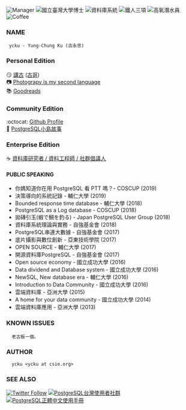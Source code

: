 ![Manager](https://img.shields.io/badge/召集人-台灣PostgreSQL使用者社群-blue.svg?logo=postgresql)
![國立臺灣大學博士](https://img.shields.io/badge/Ph.D.-National%20Taiwan%20University-blue.svg?logo=linux)
![資料庫系統](https://img.shields.io/badge/Database-職人-orange.svg?logo=postgresql)
![鐵人三項](https://img.shields.io/badge/Triathlon-Enjoy-brightgreen.svg?logo=strava)
![高氧潛水員](https://img.shields.io/badge/Enriched%20Air-深海-yellow.svg)
![Coffee](https://img.shields.io/badge/手沖咖啡-心情-brightgreen.svg)

### NAME
     ycku - Yung-Chung Ku (古永忠)

### Personal Edition
   :smirk: [講古](https://medium.com/ycku) ([古哥](https://medium.com/@ycku)) <br/>
   :camera: [Photograpy is my second language](https://www.flickr.com/people/pipergu/)<br/>
   :books: [Goodreads](https://www.goodreads.com/ycku)

### Community Edition
   :octocat: [Github Profile](https://github.com/ycku/) <br/>
   :elephant: [PostgreSQL小島故事](https://medium.com/pgsql-tw)

### Enterprise Edition
   :coffee: [資料庫研究者 / 資料工程師 / 社群倡議人](https://www.linkedin.com/in/ycku/)
#### PUBLIC SPEAKING
   - 你媽知道你在用 PostgreSQL 看 PTT 嗎？- COSCUP (2019)
   - 決策導向的系統記錄 - 輔仁大學 (2019)
   - Bounded response time database - 輔仁大學 (2018)
   - PostgreSQL as a Log database - COSCUP (2018)
   - 拋磚引玉(蝦で鯛を釣る) - Japan PostgreSQL User Group (2018)
   - 資料庫系統理論與實務 - 自強基金會 (2018)
   - PostgreSQL串連大數據 - 自強基金會 (2017)
   - 底片攝影與數位創新 - 亞東技術學院 (2017)
   - OPEN SOURCE - 輔仁大學 (2017)
   - 開源資料庫PostgreSQL - 自強基金會 (2017)
   - Open source economy - 國立成功大學 (2016)
   - Data dividend and Database system - 國立成功大學 (2016)
   - NewSQL, New database era - 輔仁大學 (2016)
   - Introduction to Data Community - 國立成功大學 (2016)
   - 雲端資料庫 - 亞洲大學 (2015)
   - A home for your data community - 國立成功大學 (2014)
   - 雲端資料庫應用 - 亞洲大學 (2013)

### KNOWN ISSUES
      老古板一個。

### AUTHOR
      ycku <ycku at csie.org>

### SEE ALSO
[![Twitter Follow](https://img.shields.io/twitter/follow/94ycku.svg?style=social&label=Follow)](https://twitter.com/94ycku)
[![PostgreSQL台灣使用者社群](https://img.shields.io/badge/台灣使用者社群-PostgreSQL-blue.svg?logo=postgresql)](https://postgresql.tw/)
[![PostgreSQL正體中文使用手冊](https://img.shields.io/badge/正體中文使用手冊-PostgreSQL-blue.svg?logo=postgresql)](https://docs.postgresql.tw/)
